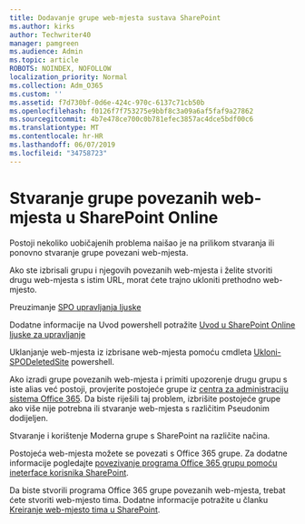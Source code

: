 ```yaml
---
title: Dodavanje grupe web-mjesta sustava SharePoint
ms.author: kirks
author: Techwriter40
manager: pamgreen
ms.audience: Admin
ms.topic: article
ROBOTS: NOINDEX, NOFOLLOW
localization_priority: Normal
ms.collection: Adm_O365
ms.custom: ''
ms.assetid: f7d730bf-0d6e-424c-970c-6137c71cb50b
ms.openlocfilehash: f0126f7f753275e9bbf8c3a09a6af5faf9a27862
ms.sourcegitcommit: 4b7e478ce700c0b781efec3857ac4dce5bdf00c6
ms.translationtype: MT
ms.contentlocale: hr-HR
ms.lasthandoff: 06/07/2019
ms.locfileid: "34758723"
---
```

# <a name="create-group-connected-site-in-sharepoint-online"></a>Stvaranje grupe povezanih web-mjesta u SharePoint Online

Postoji nekoliko uobičajenih problema naišao je na prilikom stvaranja ili ponovno stvaranje grupe povezani web-mjesta.

 Ako ste izbrisali grupu i njegovih povezanih web-mjesta i želite stvoriti drugu web-mjesta s istim URL, morat ćete trajno ukloniti prethodno web-mjesto.

Preuzimanje [SPO upravljanja ljuske](https://support.office.com/article/introduction-to-the-sharepoint-online-management-shell-c16941c3-19b4-4710-8056-34c034493429)

 Dodatne informacije na Uvod powershell potražite [Uvod u SharePoint Online ljuske za upravljanje](https://docs.microsoft.com/powershell/module/sharepoint-online/remove-sposite?view=sharepoint-ps)

Uklanjanje web-mjesta iz izbrisane web-mjesta pomoću cmdleta [Ukloni-SPODeletedSite](https://docs.microsoft.com/powershell/module/sharepoint-online/remove-sposite?view=sharepoint-ps) powershell.

Ako izradi grupe povezanih web-mjesta i primiti upozorenje drugu grupu s iste alias već postoji, provjerite postojeće grupe iz [centra za administraciju sistema Office 365](https://admin.microsoft.com/Adminportal/Home?source=applauncher#/groups). Da biste riješili taj problem, izbrišite postojeće grupe ako više nije potrebna ili stvaranje web-mjesta s različitim Pseudonim dodijeljen.

Stvaranje i korištenje Moderna grupe s SharePoint na različite načina.

Postojeća web-mjesta možete se povezati s Office 365 grupe. Za dodatne informacije pogledajte [povezivanje programa Office 365 grupu pomoću ineterface korisnika SharePoint](https://docs.microsoft.com/sharepoint/dev/transform/modernize-connect-to-office365-group#connect-an-office-365-group-using-the-sharepoint-user-interface).

Da biste stvorili programa Office 365 grupe povezanih web-mjesta, trebat ćete stvoriti web-mjesto tima. Dodatne informacije potražite u članku [Kreiranje web-mjesto tima u SharePoint](https://support.office.com/article/create-a-team-site-in-sharepoint-ef10c1e7-15f3-42a3-98aa-b5972711777d).

